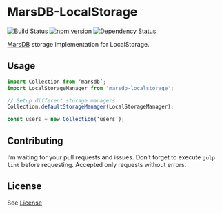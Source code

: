 MarsDB-LocalStorage
=========

[![Build Status](https://travis-ci.org/c58/marsdb-localstorage.svg?branch=master)](https://travis-ci.org/c58/marsdb-localstorage)
[![npm version](https://badge.fury.io/js/marsdb-localstorage.svg)](https://www.npmjs.com/package/marsdb-localstorage)
[![Dependency Status](https://david-dm.org/c58/marsdb-localstorage.svg)](https://david-dm.org/c58/marsdb-localstorage)

[MarsDB](https://github.com/c58/marsdb) storage implementation for LocalStorage.

## Usage
```javascript
import Collection from ‘marsdb’;
import LocalStorageManager from 'marsdb-localstorage';

// Setup different storage managers
Collection.defaultStorageManager(LocalStorageManager);

const users = new Collection(‘users’);
```

## Contributing
I’m waiting for your pull requests and issues.
Don’t forget to execute `gulp lint` before requesting. Accepted only requests without errors.

## License
See [License](LICENSE)